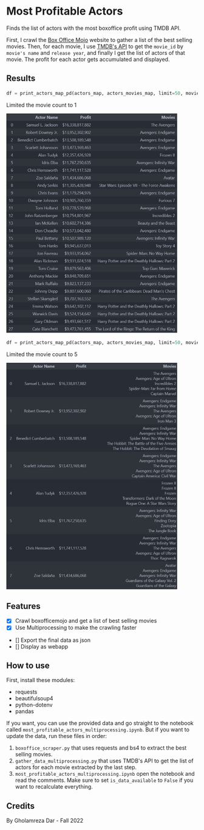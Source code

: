 # Most Profitable Actors
Finds the list of actors with the most boxoffice profit using TMDB API.

First, I crawl the [Box Office Mojo](https://www.boxofficemojo.com/chart/top_lifetime_gross/?area=XWW) website to gather a list of the best selling movies.
Then, for each movie, I use [TMDB's API](https://developers.themoviedb.org/3) to get the `movie_id` by `movie's name` and `release year`, and finally I get the list of actors of that movie.
The profit for each actor gets accumulated and displayed.

## Results
```py
df = print_actors_map_pd(actors_map, actors_movies_map, limit=50, movies_limit=1)
```
Limited the movie count to 1

<img src="https://github.com/Gholamrezadar/most-profitable-actors/blob/main/images/top_27_result.png" width="450">


```py
df = print_actors_map_pd(actors_map, actors_movies_map, limit=50, movies_limit=5)
```
Limited the movie count to 5

<img src="https://github.com/Gholamrezadar/most-profitable-actors/blob/main/images/top_7_result.png" width="450">



## Features
- [x] Crawl boxofficemojo and get a list of best selling movies
- [x] Use Multiprocessing to make the crawling faster
- [] Export the final data as json
- [] Display as webapp

## How to use
First, install these modules:
- requests
- beautifulsoup4
- python-dotenv
- pandas

If you want, you can use the provided data and go straight to the notebook called `most_profitable_actors_multiprocessing.ipynb`.
But if you want to update the data, run these files in order:
1. `boxoffice_scraper.py` that uses requests and bs4 to extract the best selling movies.
2. `gather_data_multiprocessing.py` that uses TMDB's API to get the list of actors for each movie extracted by the last step.
3. `most_profitable_actors_multiprocessing.ipynb` open the notebook and read the comments. Make sure to set `is_data_available` to `False` if you want to recalculate everything.

## Credits
By Gholamreza Dar - Fall 2022
